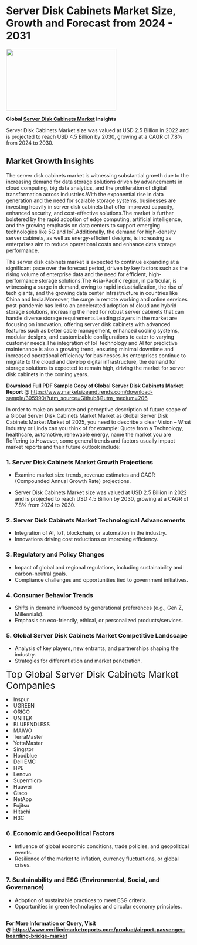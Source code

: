 <H1>Server Disk Cabinets Market Size, Growth and Forecast from 2024 - 2031</H1><img class="aligncenter size-medium wp-image-584254" src="https://thirdeyenews.in/wp-content/uploads/2024/09/Global-Market-Research-300x168.jpeg" alt="" width="300" height="168" /><p><strong>Global&nbsp;<a href="https://www.marketsizeandtrends.com/download-sample/305990/?utm_source=Github8j?utm_medium=206">Server Disk Cabinets Market</a> Insights</strong></p><p>Server Disk Cabinets Market size was valued at USD 2.5 Billion in 2022 and is projected to reach USD 4.5 Billion by 2030, growing at a CAGR of 7.8% from 2024 to 2030.</p><p><h2>Market Growth Insights</h2> <p>The server disk cabinets market is witnessing substantial growth due to the increasing demand for data storage solutions driven by advancements in cloud computing, big data analytics, and the proliferation of digital transformation across industries.With the exponential rise in data generation and the need for scalable storage systems, businesses are investing heavily in server disk cabinets that offer improved capacity, enhanced security, and cost-effective solutions.The market is further bolstered by the rapid adoption of edge computing, artificial intelligence, and the growing emphasis on data centers to support emerging technologies like 5G and IoT.Additionally, the demand for high-density server cabinets, as well as energy-efficient designs, is increasing as enterprises aim to reduce operational costs and enhance data storage performance.</p> <p>The server disk cabinets market is expected to continue expanding at a significant pace over the forecast period, driven by key factors such as the rising volume of enterprise data and the need for efficient, high-performance storage solutions.The Asia-Pacific region, in particular, is witnessing a surge in demand, owing to rapid industrialization, the rise of tech giants, and the growing data center infrastructure in countries like China and India.Moreover, the surge in remote working and online services post-pandemic has led to an accelerated adoption of cloud and hybrid storage solutions, increasing the need for robust server cabinets that can handle diverse storage requirements.Leading players in the market are focusing on innovation, offering server disk cabinets with advanced features such as better cable management, enhanced cooling systems, modular designs, and customizable configurations to cater to varying customer needs.The integration of IoT technology and AI for predictive maintenance is also a growing trend, ensuring minimal downtime and increased operational efficiency for businesses.As enterprises continue to migrate to the cloud and develop digital infrastructure, the demand for storage solutions is expected to remain high, driving the market for server disk cabinets in the coming years.</p> <p><span class=""><strong>Download Full PDF Sample Copy of Global Server Disk Cabinets Market Report</strong> @ <a href="https://www.marketsizeandtrends.com/download-sample/305990/?utm_source=Github8j?utm_medium=206" target="_blank">https://www.marketsizeandtrends.com/download-sample/305990/?utm_source=Github8j?utm_medium=206</a></span></p><p>In order to make an accurate and perceptive description of future scope of a Global&nbsp;Server Disk Cabinets Market Market as Global&nbsp;Server Disk Cabinets Market Market of 2025, you need to describe a clear Vision &ndash; What Industry or Linda can you think of for example: Quote from a Technology, healthcare, automotive, renewable energy, name the market you are Reffering to.However, some general trends and factors usually impact market reports and their future outlook include:</p><h3>1.&nbsp;<strong>Server Disk Cabinets Market Growth Projections</strong></h3><ul><li>Examine market size trends, revenue estimates and CAGR (Compounded Annual Growth Rate) projections.</li><li><p>Server Disk Cabinets Market size was valued at USD 2.5 Billion in 2022 and is projected to reach USD 4.5 Billion by 2030, growing at a CAGR of 7.8% from 2024 to 2030.</p></li></ul><h3>2.&nbsp;<strong>Server Disk Cabinets Market Technological Advancements</strong></h3><ul><li>Integration of AI, IoT, blockchain, or automation in the industry.</li><li>Innovations driving cost reductions or improving efficiency.</li></ul><h3>3.&nbsp;<strong>Regulatory and Policy Changes</strong></h3><ul><li>Impact of global and regional regulations, including sustainability and carbon-neutral goals.</li><li>Compliance challenges and opportunities tied to government initiatives.</li></ul><h3>4.&nbsp;<strong>Consumer Behavior Trends</strong></h3><ul><li>Shifts in demand influenced by generational preferences (e.g., Gen Z, Millennials).</li><li>Emphasis on eco-friendly, ethical, or personalized products/services.</li></ul><h3>5.&nbsp;<strong>Global Server Disk Cabinets Market Competitive Landscape</strong></h3><ul><li>Analysis of key players, new entrants, and partnerships shaping the industry.</li><li>Strategies for differentiation and market penetration.</li></ul><p data-pm-slice="1 1 []"><span style="color: inherit; font-family: inherit; font-size: 25px;">Top Global Server Disk Cabinets Market Companies</span></p><div class="" data-test-id=""><p><li>Inspur</li><li> UGREEN</li><li> ORICO</li><li> UNITEK</li><li> BLUEENDLESS</li><li> MAIWO</li><li> TerraMaster</li><li> YottaMaster</li><li> Singstor</li><li> Hoodblue</li><li> Dell EMC</li><li> HPE</li><li> Lenovo</li><li> Supermicro</li><li> Huawei</li><li> Cisco</li><li> NetApp</li><li> Fujitsu</li><li> Hitachi</li><li> H3C</li></p></div><h3>6.&nbsp;<strong>Economic and Geopolitical Factors</strong></h3><ul><li>Influence of global economic conditions, trade policies, and geopolitical events.</li><li>Resilience of the market to inflation, currency fluctuations, or global crises.</li></ul><h3>7.&nbsp;<strong>Sustainability and ESG (Environmental, Social, and Governance)</strong></h3><ul><li>Adoption of sustainable practices to meet ESG criteria.</li><li>Opportunities in green technologies and circular economy principles.</li></ul><h2><strong style="font-size: 14px;">For More Information or Query, Visit @&nbsp;</strong><a style="background-color: #ffffff; font-size: 14px;" href="https://www.marketsizeandtrends.com/report/server-disk-cabinets-market/" target="_blank">https://www.verifiedmarketreports.com/product/airport-passenger-boarding-bridge-market</a></h2>